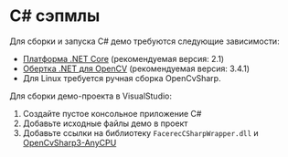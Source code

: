 # C# сэпмлы

Для сборки и запуска C# демо требуются следующие зависимости:

* [Платформа .NET Core](https://docs.microsoft.com/en-us/dotnet/core/get-started) (рекомендуемая версия: 2.1)
* [Обертка .NET для OpenCV](https://github.com/shimat/opencvsharp) (рекомендуемая версия: 3.4.1)
* Для Linux требуется ручная сборка OpenCvSharp.

Для сборки демо-проекта в VisualStudio:

1. Создайте пустое консольное приложение C#
2. Добавьте исходные файлы демо в проект
3. Добавьте ссылки на библиотеку `FacerecCSharpWrapper.dll` и [OpenCvSharp3-AnyCPU](https://www.nuget.org/packages/OpenCvSharp3-AnyCPU)
